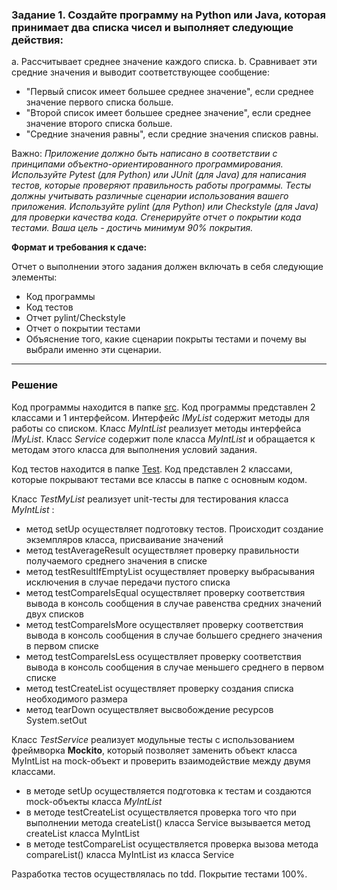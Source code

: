 ### Задание 1. Создайте программу на Python или Java, которая принимает два списка чисел и выполняет следующие действия:
a. Рассчитывает среднее значение каждого списка.
b. Сравнивает эти средние значения и выводит соответствующее сообщение:
- "Первый список имеет большее среднее значение", если среднее значение первого списка больше.
- "Второй список имеет большее среднее значение", если среднее значение второго списка больше.
- "Средние значения равны", если средние значения списков равны.

Важно:
*Приложение должно быть написано в соответствии с принципами объектно-ориентированного программирования.
Используйте Pytest (для Python) или JUnit (для Java) для написания тестов, которые проверяют правильность работы программы. Тесты должны учитывать различные сценарии использования вашего приложения.
Используйте pylint (для Python) или Checkstyle (для Java) для проверки качества кода.
Сгенерируйте отчет о покрытии кода тестами. Ваша цель - достичь минимум 90% покрытия.*

**Формат и требования к сдаче:**

Отчет о выполнении этого задания должен включать в себя следующие элементы:
- Код программы
- Код тестов
- Отчет pylint/Checkstyle
- Отчет о покрытии тестами
- Объяснение того, какие сценарии покрыты тестами и почему вы выбрали именно эти сценарии.
---
### Решение
Код программы находится в папке [src](src/seminars/hw6). Код программы представлен 2 классами и 1 интерфейсом.
Интерфейс *IMyList* содержит методы для работы со списком. Класс *MyIntList* реализует методы интерфейса *IMyList*.
Класс *Service* содержит поле класса *MyIntList* и обращается к методам этого класса для выполнения условий задания.

Код тестов находится в папке [Test](Test/seminars/third). Код представлен 2 классами, которые покрывают тестами все классы в папке с основным кодом.

Класс *TestMyList* реализует unit-тесты для тестирования класса *MyIntList* :
- метод setUp осуществляет подготовку тестов. Происходит создание экземпляров класса, присваивание значений
- метод testAverageResult осуществляет проверку правильности получаемого среднего значения в списке
- метод testResultIfEmptyList осуществляет проверку выбрасывания исключения в случае передачи пустого списка
- метод testCompareIsEqual осуществляет проверку соответствия вывода в консоль сообщения в случае равенства средних значений двух списков
- метод testCompareIsMore осуществляет проверку соответствия вывода в консоль сообщения в случае большего среднего значения в первом списке
- метод testCompareIsLess осуществляет проверку соответствия вывода в консоль сообщения в случае меньшего среднего в первом списке
- метод testCreateList осуществляет проверку создания списка необходимого размера
- метод tearDown осуществляет высвобождение ресурсов System.setOut


Класс *TestService* реализует модульные тесты с использованием фреймворка **Mockito**, который позволяет заменить объект класса MyIntList на mock-объект и проверить взаимодействие между двумя классами.
- в методе setUp осуществляется подготовка к тестам и создаются mock-объекты класса *MyIntList*
- в методе testCreateList осуществляется проверка того что при выполнении метода createList() класса Service вызывается метод createList класса MyIntList
- в методе testCompareList осуществляется проверка вызова метода compareList() класса MyIntList из класса Service

Разработка тестов осуществлялась по tdd. Покрытие тестами 100%.
